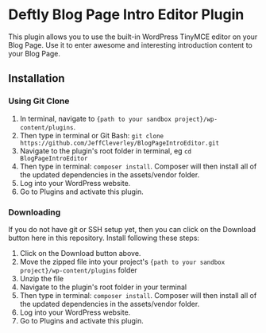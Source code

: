 # Deftly Blog Page Intro Editor Plugin

This plugin allows you to use the built-in WordPress TinyMCE editor on your Blog Page. Use it to enter awesome and interesting introduction content to your Blog Page.

## Installation

### Using Git Clone

1. In terminal, navigate to `{path to your sandbox project}/wp-content/plugins`.
2. Then type in terminal or Git Bash: `git clone https://github.com/JeffCleverley/BlogPageIntroEditor.git`
3. Navigate to the plugin's root folder in terminal, eg `cd BlogPageIntroEditor`
4. Then type in terminal: `composer install`. Composer will then install all of the updated dependencies in the assets/vendor folder.
5. Log into your WordPress website.
6. Go to Plugins and activate this plugin.


### Downloading

If you do not have git or SSH setup yet, then you can click on the Download button here in this repository.  Install following these steps:

1. Click on the Download button above.
2. Move the zipped file into your project's `{path to your sandbox project}/wp-content/plugins` folder
3. Unzip the file
4. Navigate to the plugin's root folder in your terminal
5. Then type in terminal: `composer install`. Composer will then install all of the updated dependencies in the assets/vendor folder.
6. Log into your WordPress website.
7. Go to Plugins and activate this plugin.
